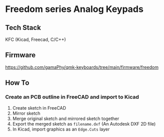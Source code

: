# Freedom series Analog Keypads

## Tech Stack

KFC (Kicad, Freecad, C/C++)

## Firmware

<https://github.com/gamaPhy/qmk-keyboards/tree/main/firmware/freedom>

## How To

### Create an PCB outline in FreeCAD and import to Kicad

1. Create sketch in FreeCAD
2. Mirror sketch
3. Merge original sketch and mirrored sketch together
4. Export the merged sketch as `filename.dxf` (An Autodesk DXF 2D file)
5. In Kicad, import graphics as an `Edge.Cuts` layer
